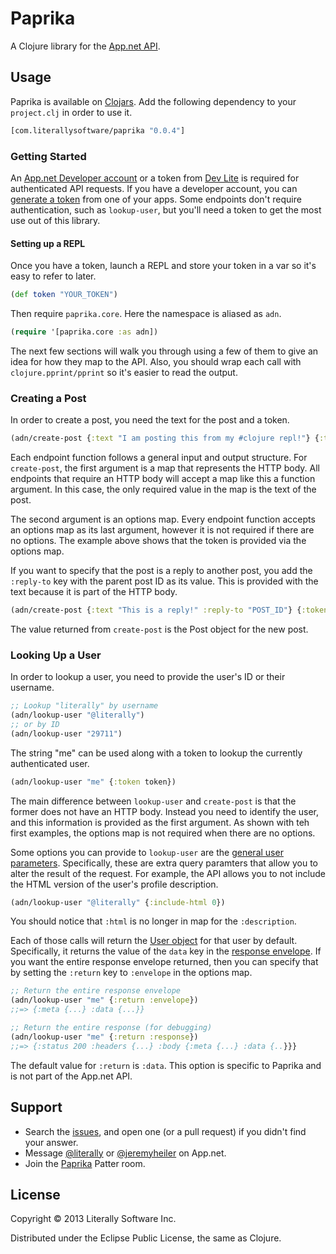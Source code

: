 # Paprika

A Clojure library for the [App.net API](http://developers.app.net).

## Usage

Paprika is available on [Clojars](https://clojars.org/com.literallysoftware/paprika). Add the following dependency to your `project.clj` in order to use it.

```clojure
[com.literallysoftware/paprika "0.0.4"]
```

### Getting Started

An [App.net Developer account](https://join.app.net/signup?plan=developer) or a token from [Dev Lite](http://dev-lite.jonathonduerig.com/) is required for authenticated API requests. If you have a developer account, you can [generate a token](https://account.app.net/developer/apps/) from one of your apps. Some endpoints don't require authentication, such as `lookup-user`, but you'll need a token to get the most use out of this library.

#### Setting up a REPL

Once you have a token, launch a REPL and store your token in a var so it's easy to refer to later.

```clojure
(def token "YOUR_TOKEN")
```

Then require `paprika.core`. Here the namespace is aliased as `adn`.

```clojure
(require '[paprika.core :as adn])
```

The next few sections will walk you through using a few of them to give an idea for how they map to the API. Also, you should wrap each call with `clojure.pprint/pprint` so it's easier to read the output.

### Creating a Post

In order to create a post, you need the text for the post and a token.

```clojure
(adn/create-post {:text "I am posting this from my #clojure repl!"} {:token token})
```

Each endpoint function follows a general input and output structure. For `create-post`, the first argument is a map that represents the HTTP body. All endpoints that require an HTTP body will accept a map like this a function argument. In this case, the only required value in the map is the text of the post.

The second argument is an options map. Every endpoint function accepts an options map as its last argument, however it is not required if there are no options. The example above shows that the token is provided via the options map.

If you want to specify that the post is a reply to another post, you add the `:reply-to` key with the parent post ID as its value. This is provided with the text because it is part of the HTTP body.

```clojure
(adn/create-post {:text "This is a reply!" :reply-to "POST_ID"} {:token token})
```

The value returned from `create-post` is the Post object for the new post.

### Looking Up a User

In order to lookup a user, you need to provide the user's ID or their username.

```clojure
;; Lookup "literally" by username
(adn/lookup-user "@literally")
;; or by ID
(adn/lookup-user "29711")
```

The string "me" can be used along with a token to lookup the currently authenticated user.

```clojure
(adn/lookup-user "me" {:token token})
```

The main difference between `lookup-user` and `create-post` is that the former does not have an HTTP body. Instead you need to identify the user, and this information is provided as the first argument. As shown with teh first examples, the options map is not required when there are no options.

Some options you can provide to `lookup-user` are the [general user parameters](http://developers.app.net/docs/resources/user/#general-parameters). Specifically, these are extra query paramters that allow you to alter the result of the request. For example, the API allows you to not include the HTML version of the user's profile description.

```clojure
(adn/lookup-user "@literally" {:include-html 0})
```

You should notice that `:html` is no longer in map for the `:description`.


Each of those calls will return the [User object](http://developers.app.net/docs/resources/user/) for that user by default. Specifically, it returns the value of the `data` key in the [response envelope](http://developers.app.net/docs/basics/responses/#response-envelope). If you want the entire response envelope returned, then you can specify that by setting the `:return` key to `:envelope` in the options map.

```clojure
;; Return the entire response envelope
(adn/lookup-user "me" {:return :envelope})
;;=> {:meta {...} :data {...}}

;; Return the entire response (for debugging)
(adn/lookup-user "me" {:return :response})
;;=> {:status 200 :headers {...} :body {:meta {...} :data {..}}}
```

The default value for `:return` is `:data`. This option is specific to Paprika and is not part of the App.net API.

## Support

* Search the [issues](/issues), and open one (or a pull request) if you didn't find your answer.
* Message [@literally](https://app.net/literally) or [@jeremyheiler](https://app.net/jeremyheiler) on App.net.
* Join the [Paprika](http://patter-app.net/room.html?channel=17641) Patter room.

## License

Copyright © 2013 Literally Software Inc.

Distributed under the Eclipse Public License, the same as Clojure.
